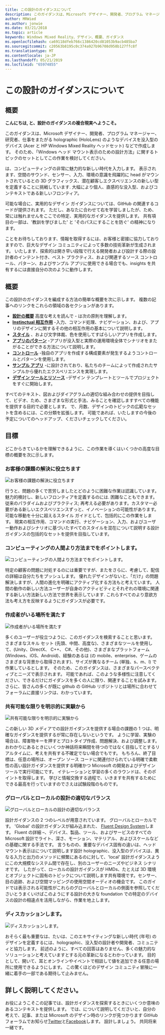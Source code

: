 ```yaml
---
title: この設計のガイダンスについて
description: このガイダンスは、Microsoft デザイナー、開発者、プログラム マネージャー、研究者、仕事をまたがる holographic (HoloLens) のようなデバイスを没入型のデバイス (Acer と HP Windows Mixed Reality ヘッドセット) などで作成します。
author: MRWied
ms.author: jonwie
ms.date: 03/21/2018
ms.topic: article
keywords: Windows Mixed Reality、デザイン、概要、ガイダンス
ms.openlocfilehash: ca69118dfeb766c1386420cd81053b9acb485ba7
ms.sourcegitcommit: c20563b8195c0c374a927b96708d958b127ffc8f
ms.translationtype: MT
ms.contentlocale: ja-JP
ms.lasthandoff: 05/21/2019
ms.locfileid: "65974855"
---
```

# <a name="about-this-design-guidance"></a>この設計のガイダンスについて

## <a name="introduction"></a>概要

**こんにちは, と、設計のガイダンスの複合現実へようこそ。**

このガイダンスは、Microsoft デザイナー、開発者、プログラム マネージャー、研究者、仕事をまたがる holographic (HoloLens) のようなデバイスを没入型のデバイス (Acer と HP Windows Mixed Reality ヘッドセット) などで作成します。 そのため、「Windows ヘッド マウント表示のための設計方法」に関するトピックのセットとしてこの作業を検討してください。

は、コンピューティングの非常に魅力的な新しい時代を入力します。 表示されます、空間のサウンド、センサー、入力、環境の意識を飛躍的に head がマウントされているとの 3D グラフィックス、潜在顧客しエクスペリエンスの新しい型を定義することに挑戦しています. 大幅により個人、直感的な没入型、およびコンテキストである新しいフロンティア。

可能な場合に、実用的なデザイン ガイダンスについては、GitHub の関連するコードが提供されます。 ただし、あなたに合わせて右を学習しましたが、ため、常には触れませんをここでの特定、実用的なガイダンスを提供します。 共有項目の一部は、'教訓を学びました' と 'そのパスにすることを防ぐ' の精神になります。

ことをお待ちしております、情報を取得するには、お客様と密接に協力しておりますので、巨大なデザイン コミュニティによって多数の技術革新が生成されます。 いたします、探索的は開き早い段階で行える開発者および設計する際の設計者のインテント付き、ベスト プラクティス、および関連するソース コントロール、パターン、およびサンプル アプリに使用できる場合でも、insights を共有するには直接自分の次のように動作します。

## <a name="overview"></a>概要

この設計のガイダンスを編成する方法の簡単な概要を次に示します。 複数の記事へのリンクをこれらの領域の各セクションがあります。
* **[設計の概要](mixed-reality.md)** 高度な考えを読んで - は次の原則を理解します。
* **[Instinctual 相互作用](interaction-fundamentals.md)** -入力、コマンド処理、ナビゲーション、および、アプリのデザインに関するその他の相互作用の基本について説明します。
* **[スタイル](typography.md)** 、および文字体裁、色を使用してすばらしいアプリを作成します。
* **[アプリのパターン](types-of-mixed-reality-apps.md)** -アプリが没入型と実際の運用環境全体でシナリオをまたがることができる方法について説明します。
* **[コントロール](interactable-object.md)** -独自のアプリを作成する構成要素が発生するようコントロールとパターンを使用します。
* **[サンプル アプリ](design.md#sample-apps)** -に設計されており、私たちのチームによって作成されたサンプルから優れたエクスペリエンスを実現します。
* **[デザイン ツールとリソース](design.md#design-tools)** -デザイン テンプレートとツールでプロジェクトをすぐに開始します。

すべてのテキスト、図およびダイアグラムの適切な組み合わせの提供を目指して、ビデオ、ため、さまざまな形式と手法、みることを確認しますすべての機能を提供する目的で必要とします。 で、月数、デザインのトピックの広範なセットを含めるには、この分類を拡張します。 可能であれば、いたしますの今後の予定についてのヘッドアップ、くださいチェックしてください。

## <a name="objectives"></a>目標

どこからきているかを理解できるように、この作業を導くはいくつかの高度な目標の概要を次に示します。

### <a name="help-solve-customer-challenges"></a>お客様の課題の解決に役立ちます

![お客様の課題の解決に役立ちます](images/500px-fix-a-broken-switch-with-hololens.jpg) <br>

行うと、問題の多くで苦労しましたとどのように困難な作業は認識しています。 魅力的検討し、新しいフロンティアを定義するのには. 困難なこともできます。 従来のパラダイムおよびプラクティス; 再考える必要があります。カスタマー必要がある新しいエクスペリエンスずっと、イノベーションの可能性があります。 可能な移動を十分に超えるスタイル ガイドとして、包括的にこの作業をします。 現実の相互作用、コマンドの実行、ナビゲーション、入力、およびユーザー動作およびシナリオに基づいたすべてのスタイルを混在について説明する設計ガイダンスの包括的なセットを提供を目指しています。 

### <a name="point-the-way-towards-a-new-more-human-way-of-computing"></a>コンピューティングの人間より方法までをポイントします。

![コンピューティングの人間より方法までをポイントします。](images/500px-man-and-women-with-holograph-on-table.png)<br>

特定の顧客の問題に対処するのには重要ですが、またをさらに、考慮して、配信の詳細は自分たちをプッシュします。 優れたデザインがないと、「だけ」の問題解決しますが、人間の進化を明確にアクティブ化する方法もと考えています。 人間の動作の新しい方法ユーザーが自身のアクティビティとそれぞれの環境に関連する新しい方法新しい方法で世界を表示しています. これらすべてのより意欲方法も考え方を反映するようにガイダンスが必要です。 

### <a name="meet-creators-where-they-are"></a>作成者がいる場所を満たす

![作成者がいる場所を満たす](images/500px-creators.jpg) <br>

多くのユーザーが役立つように、このガイダンスを検索することと思います。 さまざまなスキル セット (先頭、中間、高度な)、さまざまなツールを使用して、(Unity、DirectX、 C++、 C#、その他)、さまざまなプラットフォーム (Windows、iOS、Android)、経験のあるは (の mobile、enterprise、ゲームのさまざまな背景から取得されます)、サイズが異なるチーム (単独、s、m、l) で作業しているとします。 そのため、このガイダンスは、さまざまなパースペクティブとニーズで表示されます。 可能であれば、このような多様性に注意してください、できるだけにガイダンスを多くの人に限り、関連することを試みます。 さらに、皆さんの多くが既に github の GitHub リポジトリとは場所に合わせてフォーラムに直接リンクは、わかっています。 

### <a name="share-as-much-as-possible-from-experimental-to-explicit"></a>共有可能な限りを明示的に実験から

![共有可能な限りを明示的に実験から](images/500px-man-playinggame.jpg) <br>

この新しい 3D メディアでの設計ガイダンスを提供する場合の課題の 1 つは、明確なガイダンスを提供するが常に存在しないというです。 ように学習、実験の場合は、障害物キーを押すとプロトタイプ作成、問題解決、および調整します。 おわかりにあるときにいくつか神話将来瞬間を待つのではなく目指してとするリアルタイムに、考えを共有する不確定でない場合でもです。 もちろん、終了目標は、任意の場所は、オープン ソース コードに関連付けられている明確で柔軟性の高い設計ガイダンスを提供する明確かつ Microsoft の開発およびデザイン ツールで実行可能にです。 イテレーションと学習の多くのラウンドは、そのポイントを取得します。 学びと情報交換する過程で、いきますを共有するためにできる最高を行っていますのでさえは試験段階のものです。 

### <a name="the-right-balance-of-global-and-local-design"></a>グローバルとローカルの設計の適切なバランス

![グローバルとローカルの設計の適切なバランス](images/500px-fluentdesign.jpg) <br>

設計ガイダンスの 2 つのレベルが用意されています。 グローバルとローカルです。 'Global' の設計ガイダンスが組み込まれた、 [Fluent Design System](http://fluent.microsoft.com)します。 Fluent の詳細 –、デバイス、製品、ツール、およびサービスのすべての Microsoft 設計でライト、深さ、モーション、マテリアル、およびスケールなどの基礎に関する手法です。 言うものの、重要なデバイス固有の違いは、ヘッド マウント表示はについて説明します設計 holographic、没入型のデバイスは、異なる入力と出力のメソッドに頻繁にあるのに対して、'local' 設計ガイダンスようにこの大規模なシステム間で存在し、別のユーザーのニーズやビジネス シナリオです。 したがって、ローカルの設計ガイダンスが HMDs、たとえば 3D 環境とオブジェクトに固有のトピックについて説明します共有環境です。センサー、目の追跡、および空間マッピングの使用空間オーディオの機会です。 このガイドでは表示される可能性がこれらのグローバルとローカルの側面を参照してくださいとうまくいけばこのようにする設計の大きな foundation での特定のデバイスの設計の相違点を活用しながら、作業を地上します。

### <a name="have-a-discussion"></a>ディスカッションします。

![ディスカッションします。](images/500px-share.jpg) <br>

おそらく最も重要なは、たいは、このエキサイティングな新しい時代 (年号) のデザインを定義するには、holographic、没入型の設計者や開発者、コミュニティと協力します。 前述のように、すべての回答はありません、多くの魅力的なソリューションと考えていますとする元の革新になるとわかっています。 目的として、開いて、耳とオンラインやイベントで相談して値を追加できる任意の場所に使用できるようにします。 この驚くほどのデザイン コミュニティ冒険に一緒に着手の一部である期待して止みません。 

## <a name="please-dive-in"></a>詳しく説明してください。

お役にようこそこの記事では、設計ガイダンスを探索するときにいくつか意味のあるコンテキストを提供します。 では、について説明してくださいと、自分の考えで、記事、または Microsoft のデザイン時のリンクが見つかります GitHub フォーラムでお知らせ[Twitter](https://twitter.com/MicrosoftDesign)と[Facebook](https://www.facebook.com/microsoftdesign/)します。 設計しましょう。 共同将来一緒です。
